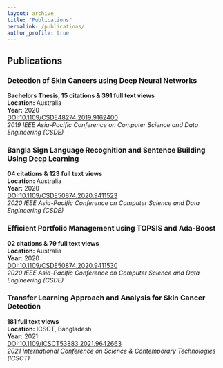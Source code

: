 ```yaml
---
layout: archive
title: "Publications"
permalink: /publications/
author_profile: true
---
```



## Publications

### Detection of Skin Cancers using Deep Neural Networks
**Bachelors Thesis, 15 citations & 391 full text views**  
**Location:** Australia  
**Year:** 2020  
[DOI:10.1109/CSDE48274.2019.9162400](https://ieeexplore.ieee.org/document/9162400/LaTeX/Hyperlinks)  
*2019 IEEE Asia-Pacific Conference on Computer Science and Data Engineering (CSDE)*


### Bangla Sign Language Recognition and Sentence Building Using Deep Learning
**04 citations & 123 full text views**  
**Location:** Australia  
**Year:** 2020  
[DOI:10.1109/CSDE50874.2020.9411523](https://ieeexplore.ieee.org/document/9411523/LaTeX/Hyperlinks)  
*2020 IEEE Asia-Pacific Conference on Computer Science and Data Engineering (CSDE)*

### Efficient Portfolio Management using TOPSIS and Ada-Boost
**02 citations & 79 full text views**  
**Location:** Australia  
**Year:** 2020  
[DOI:10.1109/CSDE50874.2020.9411530](https://ieeexplore.ieee.org/document/9411530/LaTeX/Hyperlinks)  
*2020 IEEE Asia-Pacific Conference on Computer Science and Data Engineering (CSDE)*

### Transfer Learning Approach and Analysis for Skin Cancer Detection
**181 full text views**  
**Location:** ICSCT, Bangladesh  
**Year:** 2021  
[DOI:10.1109/ICSCT53883.2021.9642663](https://ieeexplore.ieee.org/document/9411530/LaTeX/Hyperlinks)  
*2021 International Conference on Science & Contemporary Technologies (ICSCT)*


